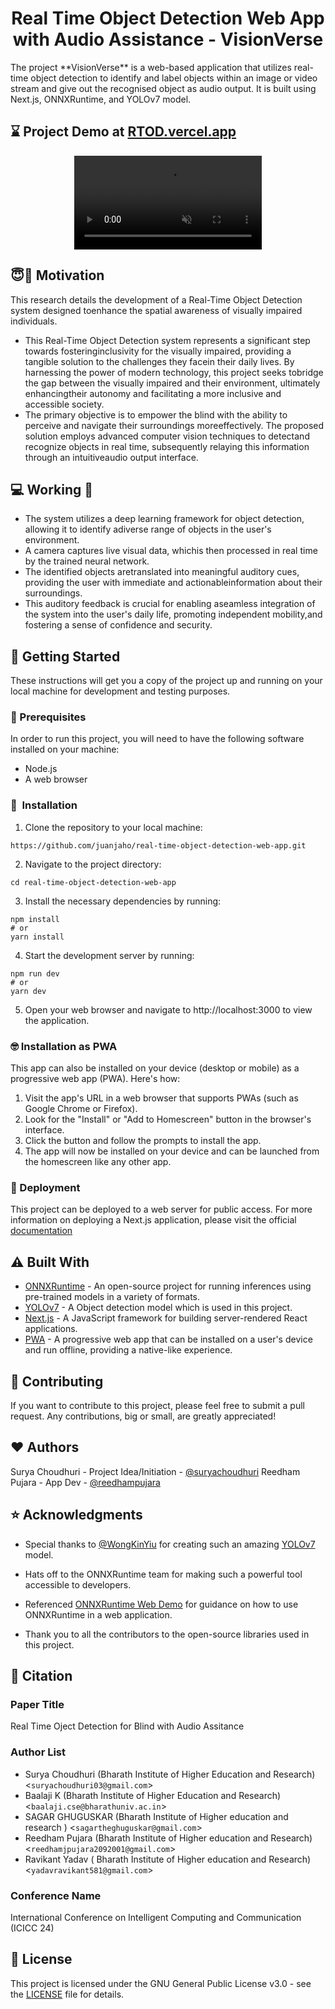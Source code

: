 <h1 align="center">Real Time Object Detection Web App with Audio Assistance - VisionVerse </h1>
The project **VisionVerse** is a web-based application that utilizes real-time object detection to identify and label objects within an image or video stream and give out the recognised object as audio output. It is built using Next.js, ONNXRuntime, and YOLOv7 model.

## :hourglass: Project Demo at [RTOD.vercel.app](https://real-time-object-detection-web-app-master.vercel.app/)
<div align="center" >
  <video autoplay loop muted
  src="https://user-images.githubusercontent.com/44163987/211734752-e354b590-0f55-465a-b783-504ed55d3ed3.mp4" alt="demo.mp4" >
  </video>
</div>

## :innocent::thought_balloon: Motivation
This research details the development of a Real-Time Object Detection system designed toenhance the spatial awareness of visually impaired individuals. 
- This Real-Time Object Detection system represents a significant step towards fosteringinclusivity for the visually impaired, providing a tangible solution to the challenges they facein their daily lives. By harnessing the power of modern technology, this project seeks tobridge the gap between the visually impaired and their environment, ultimately enhancingtheir autonomy and facilitating a more inclusive and accessible society.
- The primary objective is to empower the blind with the ability to perceive and navigate their surroundings moreeffectively. The proposed solution employs advanced computer vision techniques to detectand recognize objects in real time, subsequently relaying this information through an intuitiveaudio output interface.

## :computer: Working :abacus:
- The system utilizes a deep learning framework for object detection, allowing it to identify adiverse range of objects in the user's environment.
- A camera captures live visual data, whichis then processed in real time by the trained neural network.
- The identified objects aretranslated into meaningful auditory cues, providing the user with immediate and actionableinformation about their surroundings.
- This auditory feedback is crucial for enabling aseamless integration of the system into the user's daily life, promoting independent mobility,and fostering a sense of confidence and security.

## :dizzy: Getting Started
These instructions will get you a copy of the project up and running on your local machine for development and testing purposes.

### :key: Prerequisites
In order to run this project, you will need to have the following software installed on your machine:

- Node.js
- A web browser 

### 🚀&nbsp; Installation
1. Clone the repository to your local machine:
```
https://github.com/juanjaho/real-time-object-detection-web-app.git
```

2. Navigate to the project directory:
```
cd real-time-object-detection-web-app
```

3. Install the necessary dependencies by running:
```
npm install
# or 
yarn install
```

4. Start the development server by running:
```
npm run dev
# or
yarn dev
```

5. Open your web browser and navigate to http://localhost:3000 to view the application.

### :nerd_face: Installation as PWA

This app can also be installed on your device (desktop or mobile) as a progressive web app (PWA). Here's how:

1. Visit the app's URL in a web browser that supports PWAs (such as Google Chrome or Firefox).
2. Look for the "Install" or "Add to Homescreen" button in the browser's interface. 
3. Click the button and follow the prompts to install the app.
4. The app will now be installed on your device and can be launched from the homescreen like any other app.

### :robot: Deployment
This project can be deployed to a web server for public access. For more information on deploying a Next.js application, please visit the official [documentation](https://nextjs.org/docs/deployment/)


## :warning: Built With
- [ONNXRuntime](https://onnxruntime.ai/) - An open-source project for running inferences using pre-trained models in a variety of formats.
- [YOLOv7](https://github.com/WongKinYiu/yolov7) - A Object detection model which is used in this project.
- [Next.js](https://nextjs.org/) - A JavaScript framework for building server-rendered React applications.
- [PWA](https://developer.mozilla.org/en-US/docs/Web/Progressive_web_apps) - A progressive web app that can be installed on a user's device and run offline, providing a native-like experience.

## :handshake: Contributing
If you want to contribute to this project, please feel free to submit a pull request. Any contributions, big or small, are greatly appreciated!

## :heart: Authors
Surya Choudhuri - Project Idea/Initiation - [@suryachoudhuri](https://github.com/Suryachoudhuri003)
Reedham Pujara - App Dev -  [@reedhampujara](https://github.com/Reedham20)

## :star: Acknowledgments
- Special thanks to [@WongKinYiu](https://github.com/WongKinYiu) for creating such an amazing [YOLOv7](https://github.com/WongKinYiu/yolov7) model.

- Hats off to the ONNXRuntime team for making such a powerful tool accessible to developers.

- Referenced [ONNXRuntime Web Demo](https://github.com/microsoft/onnxruntime-web-demo) for guidance on how to use ONNXRuntime in a web application.

- Thank you to all the contributors to the open-source libraries used in this project.

## :bookmark_tabs: Citation
### Paper Title
Real Time Oject Detection for Blind with Audio Assitance
###  Author List
- Surya Choudhuri (Bharath Institute of Higher Education and Research) <`suryachoudhuri03@gmail.com`>
- Baalaji K (Bharath Institute of Higher Education and Research) <`baalaji.cse@bharathuniv.ac.in`>
- SAGAR GHUGUSKAR (Bharath Institute of Higher education and research ) <`sagartheghuguskar@gmail.com`>
- Reedham Pujara (Bharath Institute of Higher education and Research) <`reedhamjpujara2092001@gmail.com`>
- Ravikant Yadav ( Bharath Institute of Higher education and Research) <`yadavravikant581@gmail.com`>
### Conference Name
International Conference on Intelligent Computing and Communication (ICICC 24)

## :scroll: License
This project is licensed under the GNU General Public License v3.0 - see the [LICENSE](LICENSE.md) file for details.
